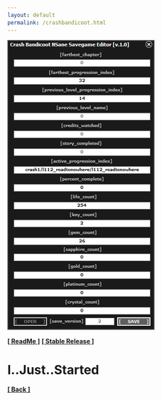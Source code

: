 ```yaml
---
layout: default
permalink: /crashbandicoot.html
---
```

![Screenshot](https://raw.githubusercontent.com/unknownproject/unknownproject.github.io/master/assets/images/cbnsge.png)

**[[ ReadMe ]](https://raw.githubusercontent.com/unknownproject/CrashBandicoot/master/Readme.txt)**
**[[ Stable Release ]](https://github.com/unknownproject/CrashBandicoot/raw/master/CBNSGE.zip)**

<h1>I..Just..Started</h1>



**[[ Back ]](./)**